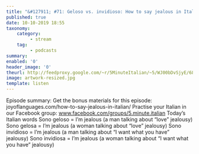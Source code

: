 ```yaml
---
title: "&#127911; #71: Geloso vs. invidioso: How to say jealous in Italian"
published: true
date: 10-10-2019 18:55
taxonomy:
    category:
         - stream
    tag:
         - podcasts
summary:
enabled: '0'
header_image: '0'
theurl: http://feedproxy.google.com/~r/5MinuteItalian/~5/WJ00bDvSjyE/686210611-5-minute-italian-how-to-say-jealous-in-italian.mp3
image: artwork-resized.jpg
template: listen
---
```

 
Episode summary: Get the bonus materials for this episode: joyoflanguages.com/how-to-say-jealous-in-italian/ Practise your Italian in our Facebook group: www.facebook.com/groups/5.minute.italian Today’s Italian words Sono geloso = I’m jealous (a man talking about “love” jealousy) Sono gelosa = I’m jealous (a woman talking about “love” jealousy) Sono invidioso = I’m jealous (a man talking about “I want what you have” jealousy) Sono invidiosa = I’m jealous (a woman talking about “I want what you have” jealousy)
